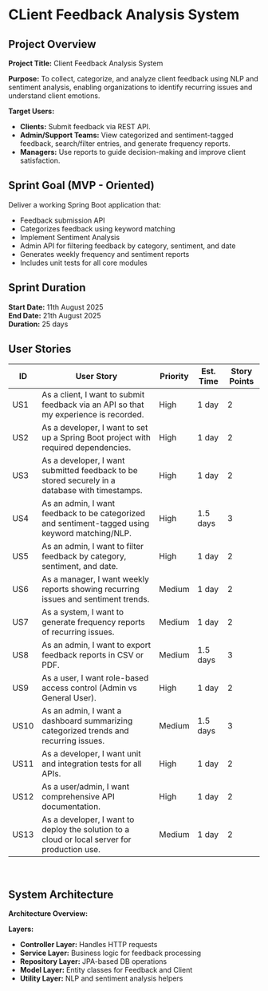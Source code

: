 # CLient Feedback Analysis System
## Project Overview
**Project Title:** Client Feedback Analysis System <br>

**Purpose:** To collect, categorize, and analyze client feedback using NLP and sentiment analysis, enabling organizations to identify recurring issues and understand client emotions. <br> 

**Target Users:** <br>
- **Clients:** Submit feedback via REST API. <br>
- **Admin/Support Teams:** View categorized and sentiment-tagged feedback, search/filter entries, and generate frequency reports. <br>
- **Managers:** Use reports to guide decision-making and improve client satisfaction. <br>

## Sprint Goal (MVP - Oriented) <br>
Deliver a working Spring Boot application that:
- Feedback submission API
- Categorizes feedback using keyword matching
- Implement Sentiment Analysis
- Admin API for filtering feedback by category, sentiment, and date
- Generates weekly frequency and sentiment reports
- Includes unit tests for all core modules

## Sprint Duration <br>
**Start Date:** 11th August 2025 <br>
**End Date:** 21th August 2025 <br>
**Duration:** 25 days <br>

## User Stories <br> 
| ID   | User Story                                                                                          | Priority | Est. Time | Story Points  |
|------|-----------------------------------------------------------------------------------------------------|----------|-----------|---------------|
| US1  | As a client, I want to submit feedback via an API so that my experience is recorded.                | High     | 1 day     | 2             |
| US2  | As a developer, I want to set up a Spring Boot project with required dependencies.                  | High     | 1 day     | 2             |
| US3  | As a developer, I want submitted feedback to be stored securely in a database with timestamps.      | High     | 1 day     | 2             |
| US4  | As an admin, I want feedback to be categorized and sentiment-tagged using keyword matching/NLP.     | High     | 1.5 days  | 3             |
| US5  | As an admin, I want to filter feedback by category, sentiment, and date.                            | High     | 1 day     | 2             |
| US6  | As a manager, I want weekly reports showing recurring issues and sentiment trends.                  | Medium   | 1 day     | 2             |
| US7  | As a system, I want to generate frequency reports of recurring issues.                              | Medium   | 1 day     | 2             |
| US8  | As an admin, I want to export feedback reports in CSV or PDF.                                       | Medium   | 1.5 days  | 3             |
| US9  | As a user, I want role-based access control (Admin vs General User).                                | High     | 1 day     | 2             |
| US10 | As an admin, I want a dashboard summarizing categorized trends and recurring issues.                | Medium   | 1.5 days  | 3             |
| US11 | As a developer, I want unit and integration tests for all APIs.                                     | High     | 1 day     | 2             |
| US12 | As a user/admin, I want comprehensive API documentation.                                            | High     | 1 day     | 2             |
| US13 | As a developer, I want to deploy the solution to a cloud or local server for production use.        | Medium   | 1 day     | 2             |
<br>

## System Architecture <br>
**Architecture Overview:** <br>

**Layers:** <br>
- **Controller Layer:** Handles HTTP requests <br>
- **Service Layer:** Business logic for feedback processing <br>
- **Repository Layer:** JPA-based DB operations <br>
- **Model Layer:** Entity classes for Feedback and Client <br>
- **Utility Layer:** NLP and sentiment analysis helpers <br>

